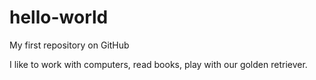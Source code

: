 hello-world
===========

My first repository on GitHub

I like to work with computers, read books, play with our golden retriever.
